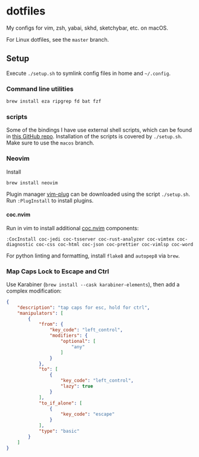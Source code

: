 # dotfiles

My configs for vim, zsh, yabai, skhd, sketchybar, etc. on macOS.

For Linux dotfiles, see the `master` branch.

## Setup

Execute `./setup.sh` to symlink config files in home and `~/.config`.

### Command line utilities

```sh
brew install eza ripgrep fd bat fzf
```

### scripts

Some of the bindings I have use external shell scripts, which can be found in
[this GitHub repo][scripts-repo]. Installation of the scripts is covered by
`./setup.sh`. Make sure to use the `macos` branch.

[scripts-repo]: https://github.com/weirane/scripts

### Neovim

Install

```sh
brew install neovim
```

Plugin manager [vim-plug] can be downloaded using the script `./setup.sh`. Run
`:PlugInstall` to install plugins.

[nvim]: https://github.com/neovim/neovim
[nvim-bin]: https://github.com/neovim/neovim/releases
[vim-plug]: https://github.com/junegunn/vim-plug

#### coc.nvim

Run in vim to install additional [coc.nvim] components:

    :CocInstall coc-jedi coc-tsserver coc-rust-analyzer coc-vimtex coc-diagnostic coc-css coc-html coc-json coc-prettier coc-vimlsp coc-word

For python linting and formatting, install `flake8` and `autopep8` via `brew`.

[coc.nvim]: https://github.com/neoclide/coc.nvim

### Map Caps Lock to Escape and Ctrl

Use Karabiner (`brew install --cask karabiner-elements`), then add a complex modification:
```json
{
    "description": "tap caps for esc, hold for ctrl",
    "manipulators": [
        {
            "from": {
                "key_code": "left_control",
                "modifiers": {
                    "optional": [
                        "any"
                    ]
                }
            },
            "to": [
                {
                    "key_code": "left_control",
                    "lazy": true
                }
            ],
            "to_if_alone": [
                {
                    "key_code": "escape"
                }
            ],
            "type": "basic"
        }
    ]
}
```
